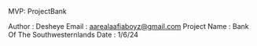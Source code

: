 MVP: ProjectBank

Author : Desheye
Email : aarealaafiaboyz@gmail.com
Project Name : Bank Of The Southwesternlands
Date : 1/6/24

